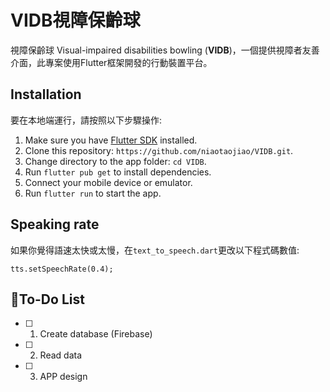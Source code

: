 # VIDB視障保齡球

視障保齡球 Visual-impaired disabilities bowling (**VIDB**)，一個提供視障者友善介面，此專案使用Flutter框架開發的行動裝置平台。

## Installation
要在本地端運行，請按照以下步驟操作:

1. Make sure you have [Flutter SDK](https://docs.flutter.dev/get-started/install) installed.
2. Clone this repository: `https://github.com/niaotaojiao/VIDB.git`.
3. Change directory to the app folder: `cd VIDB`.
4. Run `flutter pub get` to install dependencies.
5. Connect your mobile device or emulator.
6. Run `flutter run` to start the app.

## Speaking rate
如果你覺得語速太快或太慢，在`text_to_speech.dart`更改以下程式碼數值:
```cpp=13
tts.setSpeechRate(0.4);
```

## 🧾To-Do List
- [ ] 1. Create database (Firebase)
- [ ] 2. Read data
- [ ] 3. APP design